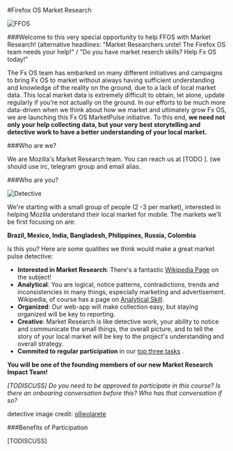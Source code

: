 #Firefox OS Market Research

![FFOS](http://masterfirefoxos.mozilla.org/bespoke/m05-t05-p30-a05-b10.png "FFOS")

###Welcome to this very special opportunity to help FFOS with Market Research! (alternative headlines: "Market Researchers unite! The Firefox OS team needs your help!" / "Do you have market reserch skills? Help Fx OS today!"

The Fx OS team has embarked on many different initiatives and campaigns to bring Fx OS to market without always having sufficient understanding and knowledge of the reality on the ground, due to a lack of local market data. This local market data is extremely difficult to obtain, let alone, update regularly if you’re not actually on the ground. 
In our efforts to be much more data-driven when we think about how we market and ultimately grow Fx OS, we are launching this Fx OS MarketPulse initiative. To this end, **we need not only your help collecting data, but your very best storytelling and detective work to have a better understanding of your local market.**

###Who are we?

We are Mozilla's Market Research team. You can reach us at [TODO ].  (we should use irc, telegram group and email alias.

###Who are you?

![Detective](http://tiptoes.ca/wp-content/uploads/2015/02/3028314931_53d4aa5fc2_z.jpg)

We're starting with a small group of people (2 -3 per market), interested in helping Mozilla understand their local market for mobile.  The markets we'll be first focusing on are:

**Brazil, Mexico, India, Bangladesh, Philippines, Russia, Colombia**

Is this you?  Here are some qualities we think would make a great market pulse detective:

* **Interested in Market Research**:  There's a fantastic [Wikipedia Page](http://en.wikipedia.org/wiki/Market_research) on the subject!
* **Analytical**:  You are logical,  notice patterns, contradictions, trends and  inconsistencies in many things, especially marketing and advertisement. Wikipedia, of course has a page on [Analytical Skill](http://en.wikipedia.org/wiki/Analytical_skill).
* **Organized**: Our web-app will make collection easy, but staying organized will be key to reporting.
* **Creative**: Market Research is like detective work, your ability to notice and communicate the small things, the overall picture, and to tell the story of your local market will be key to the project's understanding and overall strategy. 
* **Commited to regular participation** in our [top three tasks](http://google.com) .

**You will be one of the founding members of our new Market Research Impact Team!**

*[TODISCUSS]  Do you need to be approved to participate in this course?  Is there an onboaring conversation before this?  Who has that conversation if so?*

detective image credit: [ollieolarete](https://www.flickr.com/photos/ollieolarte/)

###Benefits of Participation

[TODISCUSS]









